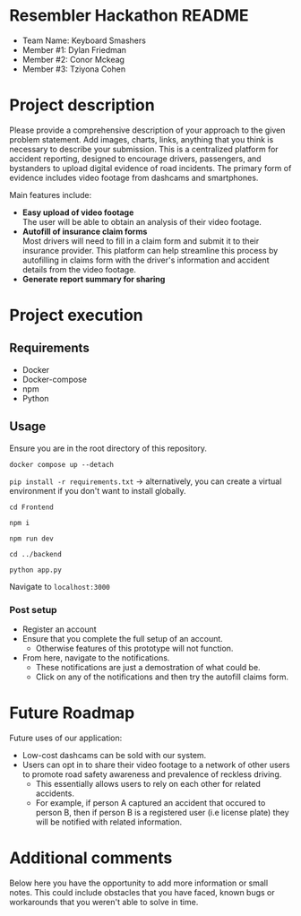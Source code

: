 # Resembler Hackathon README

- Team Name: Keyboard Smashers
- Member #1: Dylan Friedman
- Member #2: Conor Mckeag
- Member #3: Tziyona Cohen

# Project description

Please provide a comprehensive description of your approach to the given problem statement. Add images, charts, links, anything that you think is necessary to describe your submission.
This is a centralized platform for accident reporting, designed to encourage drivers, passengers, and bystanders to upload digital evidence of road incidents. The primary form of evidence includes video footage from dashcams and smartphones.

Main features include:

- **Easy upload of video footage**\
  The user will be able to obtain an analysis of their video footage.
- **Autofill of insurance claim forms**\
  Most drivers will need to fill in a claim form and submit it to their insurance provider. This platform can help streamline this process by autofilling in claims form with the driver's information and accident details from the video footage.
- **Generate report summary for sharing**

# Project execution

## Requirements
- Docker
- Docker-compose
- npm
- Python

## Usage

Ensure you are in the root directory of this repository.

`docker compose up --detach`

`pip install -r requirements.txt` -> alternatively, you can create a virtual environment if you don't want to install globally.

`cd Frontend`

`npm i`

`npm run dev`

`cd ../backend`

`python app.py`

Navigate to `localhost:3000`

### Post setup

- Register an account
- Ensure that you complete the full setup of an account.
    - Otherwise features of this prototype will not function.
- From here, navigate to the notifications.
    - These notifications are just a demostration of what could be.
    - Click on any of the notifications and then try the autofill claims form.

# Future Roadmap

Future uses of our application:

- Low-cost dashcams can be sold with our system.
- Users can opt in to share their video footage to a network of other users to promote road safety awareness and prevalence of reckless driving.
    - This essentially allows users to rely on each other for related accidents.
    - For example, if person A captured an accident that occured to person B, then if person B is a registered user (i.e license plate) they will be notified with related information.

# Additional comments

Below here you have the opportunity to add more information or small notes. This could include obstacles that you have faced, known bugs or workarounds that you weren't able to solve in time.
